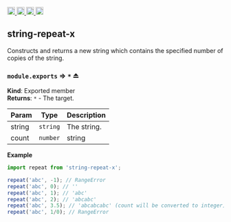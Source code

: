 <a href="https://travis-ci.org/Xotic750/string-repeat-x"
   title="Travis status">
<img
   src="https://travis-ci.org/Xotic750/string-repeat-x.svg?branch=master"
   alt="Travis status" height="18"/>
</a>
<a href="https://david-dm.org/Xotic750/string-repeat-x"
   title="Dependency status">
<img src="https://david-dm.org/Xotic750/string-repeat-x.svg"
   alt="Dependency status" height="18"/>
</a>
<a href="https://david-dm.org/Xotic750/string-repeat-x#info=devDependencies"
   title="devDependency status">
<img src="https://david-dm.org/Xotic750/string-repeat-x/dev-status.svg"
   alt="devDependency status" height="18"/>
</a>
<a href="https://badge.fury.io/js/string-repeat-x" title="npm version">
<img src="https://badge.fury.io/js/string-repeat-x.svg"
   alt="npm version" height="18"/>
</a>
<a name="module_module-boilerplate-x"></a>

## string-repeat-x

Constructs and returns a new string which contains the specified number of copies of the string.

<a name="exp_module_module-boilerplate-x--module.exports"></a>

### `module.exports` ⇒ <code>\*</code> ⏏

**Kind**: Exported member  
**Returns**: <code>\*</code> - The target.  

| Param    | Type                       | Description |
| -------- | -------------------------- | ----------- |
| string   | <code>string</code>        | The string. |
| count    | <code>number|string</code> | The count.  |

**Example**

```js
import repeat from 'string-repeat-x';

repeat('abc', -1); // RangeError
repeat('abc', 0); // ''
repeat('abc', 1); // 'abc'
repeat('abc', 2); // 'abcabc'
repeat('abc', 3.5); // 'abcabcabc' (count will be converted to integer)
repeat('abc', 1/0); // RangeError
```
